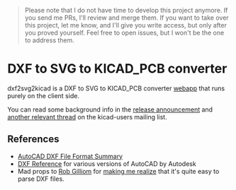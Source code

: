 > Please note that I do not have time to develop this project anymore. If you send me PRs, I'll review and merge them. If you want to take over this project, let me know, and I'll give you write access, but only after you proved yourself. Feel free to open issues, but I won't be the one to address them.

DXF to SVG to KICAD_PCB converter
=================================

dxf2svg2kicad is a DXF to SVG to KICAD_PCB converter [webapp](http://mondalaci.github.io/dxf2svg2kicad/) that runs purely on the client side.

You can read some background info in the [release announcement](http://tech.groups.yahoo.com/group/kicad-users/message/15818) and [another relevant thread](http://tech.groups.yahoo.com/group/kicad-users/message/15826) on the kicad-users mailing list.

References
----------

* [AutoCAD DXF File Format Summary](http://www.fileformat.info/format/dxf/egff.htm)
* [DXF Reference](http://usa.autodesk.com/adsk/servlet/item?id=12272454&linkID=10809853&siteID=123112) for various versions of AutoCAD by Autodesk
* Mad props to [Rob Gilliom](http://usa.autodesk.com/adsk/servlet/item?id=12272454&linkID=10809853&siteID=123112) for [making me realize](http://tech.groups.yahoo.com/group/kicad-users/message/15334) that it's quite easy to parse DXF files.
